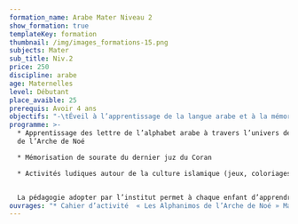 ```yaml
---
formation_name: Arabe Mater Niveau 2
show_formation: true
templateKey: formation
thumbnail: /img/images_formations-15.png
subjects: Mater
sub_title: Niv.2
price: 250
discipline: arabe
age: Maternelles
level: Débutant
place_avaible: 25
prerequis: Avoir 4 ans
objectifs: "-\tÉveil à l’apprentissage de la langue arabe et à la mémorisation du Coran "
programme: >-
  * Apprentissage des lettre de l’alphabet arabe à travers l’univers des animaux
  de l’Arche de Noé	

  * Mémorisation de sourate du dernier juz du Coran

  * Activités ludiques autour de la culture islamique (jeux, coloriages, histoires, comptines, chansons …)


  La pédagogie adopter par l’institut permet à chaque enfant d’apprendre et de developer ses connaissances tout en s’amusant et progresser vers la lecture, l’écriture et l’apprentissage des mots en arabe.
ouvrages: "* Cahier d’activité  « Les Alphanimos de l’Arche de Noé » Mater 2"
---
```


